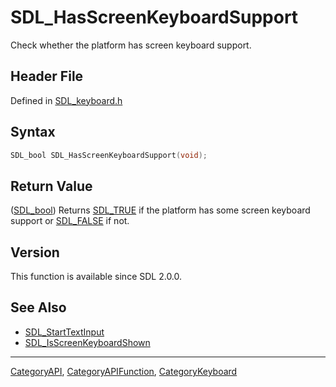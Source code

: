 # SDL_HasScreenKeyboardSupport

Check whether the platform has screen keyboard support.

## Header File

Defined in [SDL_keyboard.h](https://github.com/libsdl-org/SDL/blob/SDL2/include/SDL_keyboard.h)

## Syntax

```c
SDL_bool SDL_HasScreenKeyboardSupport(void);
```

## Return Value

([SDL_bool](SDL_bool)) Returns [SDL_TRUE](SDL_TRUE) if the platform has
some screen keyboard support or [SDL_FALSE](SDL_FALSE) if not.

## Version

This function is available since SDL 2.0.0.

## See Also

- [SDL_StartTextInput](SDL_StartTextInput)
- [SDL_IsScreenKeyboardShown](SDL_IsScreenKeyboardShown)

----
[CategoryAPI](CategoryAPI), [CategoryAPIFunction](CategoryAPIFunction), [CategoryKeyboard](CategoryKeyboard)

